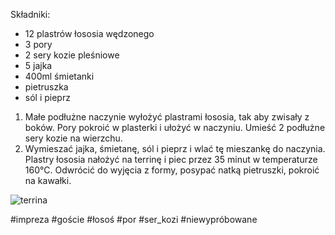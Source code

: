 Składniki:
- 12 plastrów łososia wędzonego
- 3 pory
- 2 sery kozie pleśniowe
- 5 jajka
- 400ml śmietanki
- pietruszka
- sól i pieprz

1. Małe podłużne naczynie wyłożyć plastrami łososia, tak aby zwisały z boków. Pory pokroić w plasterki i ułożyć w naczyniu. Umieść 2 podłużne sery kozie na wierzchu.
2. Wymieszać jajka, śmietanę, sól i pieprz i wlać tę mieszankę do naczynia. Plastry łososia nałożyć na terrinę i piec przez 35 minut w temperaturze 160°C. Odwrócić do wyjęcia z formy, posypać natką pietruszki, pokroić na kawałki.

![terrina](https://cdn.chefclub.tools/uploads/recipes/cover-thumbnail/63382261-18a8-41e9-a4ea-ae3ef49ffb79_FFQRcyf.jpg)

#impreza #goście #łosoś #por #ser_kozi #niewypróbowane 